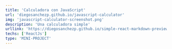```yaml
---
title: 'Calculadora con JavaScript'
url: 'diegosanchezp.github.io/javascript-calculator'
img: 'javascript-calculator-screenshot.png'
description: 'Una calculadora simple'
urllink: 'https://diegosanchezp.github.io/simple-react-markdown-previewer'
techs: ['ReactJs']
type: 'MINI-PROJECT'
---
```

